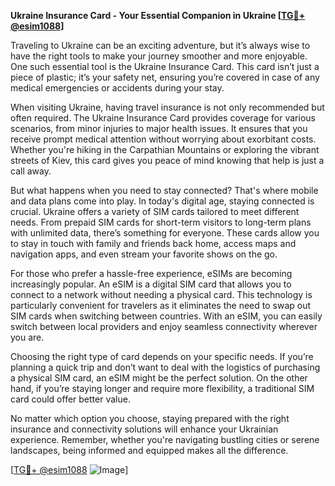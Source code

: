 **Ukraine Insurance Card - Your Essential Companion in Ukraine [[TG💪+ @esim1088](https://t.me/s/esim1088)]**

Traveling to Ukraine can be an exciting adventure, but it’s always wise to have the right tools to make your journey smoother and more enjoyable. One such essential tool is the Ukraine Insurance Card. This card isn’t just a piece of plastic; it’s your safety net, ensuring you’re covered in case of any medical emergencies or accidents during your stay.

When visiting Ukraine, having travel insurance is not only recommended but often required. The Ukraine Insurance Card provides coverage for various scenarios, from minor injuries to major health issues. It ensures that you receive prompt medical attention without worrying about exorbitant costs. Whether you're hiking in the Carpathian Mountains or exploring the vibrant streets of Kiev, this card gives you peace of mind knowing that help is just a call away.

But what happens when you need to stay connected? That's where mobile and data plans come into play. In today's digital age, staying connected is crucial. Ukraine offers a variety of SIM cards tailored to meet different needs. From prepaid SIM cards for short-term visitors to long-term plans with unlimited data, there’s something for everyone. These cards allow you to stay in touch with family and friends back home, access maps and navigation apps, and even stream your favorite shows on the go.

For those who prefer a hassle-free experience, eSIMs are becoming increasingly popular. An eSIM is a digital SIM card that allows you to connect to a network without needing a physical card. This technology is particularly convenient for travelers as it eliminates the need to swap out SIM cards when switching between countries. With an eSIM, you can easily switch between local providers and enjoy seamless connectivity wherever you are.

Choosing the right type of card depends on your specific needs. If you’re planning a quick trip and don’t want to deal with the logistics of purchasing a physical SIM card, an eSIM might be the perfect solution. On the other hand, if you’re staying longer and require more flexibility, a traditional SIM card could offer better value.

No matter which option you choose, staying prepared with the right insurance and connectivity solutions will enhance your Ukrainian experience. Remember, whether you're navigating bustling cities or serene landscapes, being informed and equipped makes all the difference.

[[TG💪+ @esim1088](https://t.me/s/esim1088) ![Image](https://i.postimg.cc/Y0z9fWf4/image.png)]